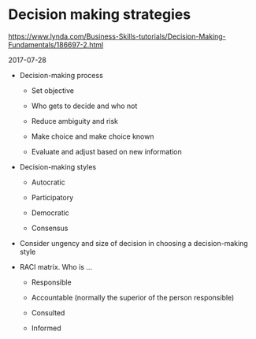 # Decision making strategies

https://www.lynda.com/Business-Skills-tutorials/Decision-Making-Fundamentals/186697-2.html

2017-07-28

* Decision-making process

    * Set objective

    * Who gets to decide and who not

    * Reduce ambiguity and risk

    * Make choice and make choice known

    * Evaluate and adjust based on new information

* Decision-making styles

    * Autocratic

    * Participatory

    * Democratic

    * Consensus

* Consider ungency and size of decision in choosing a decision-making style

* RACI matrix.  Who is ...

    * Responsible

    * Accountable (normally the superior of the person responsible)

    * Consulted

    * Informed
